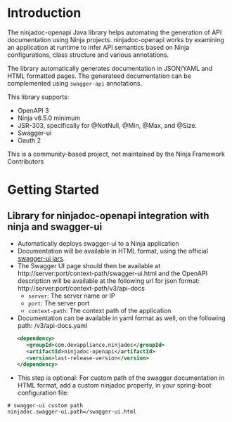 # **Introduction**

The ninjadoc-openapi Java library helps automating the generation of API documentation using Ninja projects.
ninjadoc-openapi works by examining an application at runtime to infer API semantics based on Ninja configurations, class structure and various annotations.

The library automatically generates documentation in JSON/YAML and HTML formatted pages. The generateed documentation can be complemented using `swagger-api` annotations.

This library supports:
*  OpenAPI 3
*  Ninja v6.5.0 minimum
*  JSR-303, specifically for @NotNull, @Min, @Max, and @Size.
*  Swagger-ui
*  Oauth 2 

This is a community-based project, not maintained by the Ninja Framework Contributors

# **Getting Started**

## Library for ninjadoc-openapi integration with ninja and swagger-ui 
*   Automatically deploys swagger-ui to a Ninja application
*   Documentation will be available in HTML format, using the official [swagger-ui jars](https://github.com/swagger-api/swagger-ui.git).
*   The Swagger UI page should then be available at http://server:port/context-path/swagger-ui.html and the OpenAPI description will be available at the following url for json format: http://server:port/context-path/v3/api-docs
    * `server`: The server name or IP
    * `port`: The server port
    * `context-path`: The context path of the application
*   Documentation can be available in yaml format as well, on the following path: /v3/api-docs.yaml

```xml
   <dependency>
      <groupId>com.devappliance.ninjadoc</groupId>
      <artifactId>ninjadoc-openapi</artifactId>
      <version>last-release-version</version>
   </dependency>
```
*   This step is optional: For custom path of the swagger documentation in HTML format, add a custom ninjadoc property, in your spring-boot configuration file:

```properties
# swagger-ui custom path
ninjadoc.swagger-ui.path=/swagger-ui.html
```
